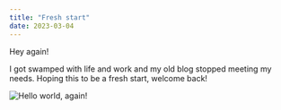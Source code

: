 ```yaml
---
title: "Fresh start"
date: 2023-03-04
---
```


Hey again!

I got swamped with life and work and my old blog stopped meeting my needs. Hoping this to be a fresh start, welcome back!

![Hello world, again!](/mariajemaria.github.io/assets/images/hello-again.png)
